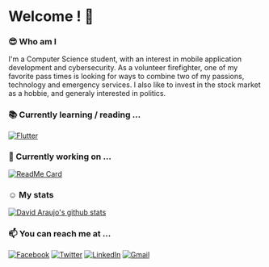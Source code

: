 # Welcome ! :wave:

### :sunglasses: Who am I
I'm a Computer Science student, with an interest in mobile application development and cybersecurity. As a volunteer firefighter, one of my favorite pass times is looking for ways to combine two of my passions, technology and emergency services. I also like to invest in the stock market as a hobbie, and generaly interested in politics.

### :books: Currently learning / reading ...
[![Flutter](https://img.shields.io/badge/Flutter-02569B?style=for-the-badge&logo=flutter&logoColor=white)](https://flutter.dev/?gclsrc=ds&gclsrc=ds)

### :hammer: Currently working on ...
[![ReadMe Card](https://github-readme-stats.vercel.app/api/pin/?show_owner&username=davidaraujo98&repo=EPHScores&show_owner=true&theme=react)](https://github.com/DavidAraujo98/EPHScores)

### :relaxed: My stats
[![David Araujo's github stats](https://github-readme-stats.vercel.app/api?username=davidaraujo98&hide=prs,contribs&count_private=true&show_icons=true&theme=react)](https://github.com/davidaraujo98/github-readme-stats)

### :mailbox: You can reach me at ...
[![Facebook](https://img.shields.io/badge/Facebook-1877F2?style=for-the-badge&logo=facebook&logoColor=white)](https://www.facebook.com/david2araujo5) [![Twitter](https://img.shields.io/badge/Twitter-1DA1F2?style=for-the-badge&logo=twitter&logoColor=white)](https://twitter.com/David_Ara_jo) [![LinkedIn](https://img.shields.io/badge/LinkedIn-0077B5?style=for-the-badge&logo=linkedin&logoColor=white)](https://www.linkedin.com/in/david2araujo5/) [![Gmail](https://img.shields.io/badge/Gmail-D14836?style=for-the-badge&logo=gmail&logoColor=white)](mailto:david2araujo5@gmail.com)
